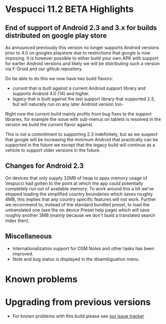 # Vespucci 11.2 BETA Highlights

## End of support of Android 2.3 and 3.x for builds distributed on google play store

As announced previously this version no longer supports Android versions prior to 4.0 on googles playstore due to restrictions that google is now imposing. It is however possible to either build your own APK with support for earlier Android versions and likely we will be distributing such a version via F-Droid and our github repository.

Do be able to do this we now have two build flavors:

* _current_ that is built against a current Android support library and supports Android 4.0 (14) and higher.
* _legacy_ that is built against the last support library that supported 2.3, but will naturally run on any later Android version too-

Right now the _current_ build mainly profits from bug fixes to the support libraries, for example the issue with sub-menus on tablets is resolved in the version we build the _current_ flavor against.

This is not a commitment to supporting 2.3 indefinitely, but as we suspect that google will be increasing the minimum Android that practically can be supported in the future we except that the legacy build will continue as a vehicle to support older versions in the future.

## Changes for Android 2.3

On devices that only supply 32MB of heap to apps memory usage of Vespucci had gotten to the point at which the app could potentially completely run out of available memory. To work around this a bit we've stopped loading the simplified country boundaries which saves roughly 4MB, this implies that any country specific features will not work. Further we recommend to, instead of the standard bundled preset, to load the untranslated one (see the on device Preset help page) which will save roughly another 3MB (mainly because we don't build a translated search index then).

## Miscellaneous 

* Internationalization support for OSM Notes and other tasks has been improved.
* Note and bug status is displayed in the disambiguation menu.

# Known problems

# Upgrading from previous versions

* For known problems with this build please see [our issue tracker](https://github.com/MarcusWolschon/osmeditor4android/issues)

